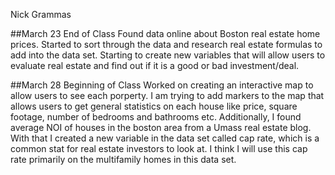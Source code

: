 Nick Grammas

##March 23 End of Class
Found data online about Boston real estate home prices. Started to sort through the data and research real estate formulas to add into the data set. Starting to create new variables that will allow users to evaluate real estate and find out if it is a good or bad investment/deal. 

##March 28 Beginning of Class
Worked on creating an interactive map to allow users to see each porperty. I am trying to add markers to the map that allows users to get general statistics on each house like price, square footage, number of bedrooms and bathrooms etc. Additionally, I found average NOI of houses in the boston area from a Umass real estate blog. With that I created a new variable in the data set called cap rate, which is a common stat for real estate investors to look at. I think I will use this cap rate primarily on the multifamily homes in this data set. 